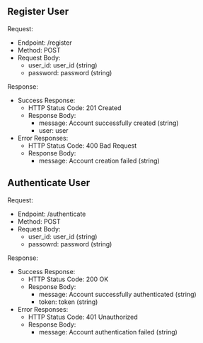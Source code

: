 ## Register User

Request:
* Endpoint: /register
* Method: POST
* Request Body:
  * user_id: user_id (string)
  * password: password (string)

Response:
* Success Response:
  * HTTP Status Code: 201 Created
  * Response Body:
    * message: Account successfully created (string)
    * user: user
* Error Responses:
  * HTTP Status Code: 400 Bad Request
  * Response Body:
    * message: Account creation failed (string)

## Authenticate User

Request:
* Endpoint: /authenticate
* Method: POST
* Request Body:
  * user_id: user_id (string)
  * passowrd: password (string)

Response:
* Success Response:
  * HTTP Status Code: 200 OK
  * Response Body:
    * message: Account successfully authenticated (string)
    * token: token (string)
* Error Responses:
  * HTTP Status Code: 401 Unauthorized
  * Response Body:
    * message: Account authentication failed (string)
